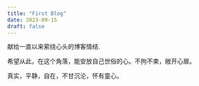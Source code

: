 ```yaml
---
title: "First Blog"
date: 2023-09-15
draft: false
---
```


献给一直以来萦绕心头的博客情结.

希望从此，在这个角落，能安放自己世俗的心。不拘不束，敞开心扉。

真实，平静，自在，不甘沉沦，怀有童心。